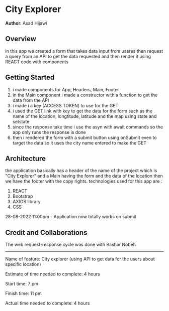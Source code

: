 # City Explorer

**Author**: Asad Hijawi

## Overview

in this app we created a form that takes data input from useres then request a query from an API to get the data requested and then render it using REACT code with components

## Getting Started

1. i made components for App, Headers, Main, Footer
2. in the Main component i made a constructor with a function to get the data from the API
3. i made i a key (ACCESS TOKEN) to use for the GET 
4. i used the GET link with key to get the data for the form such as the name of the location, longtitude, latitude and the map using state and setstate
5. since the response take time i use the asyn with await commands so the app only runs the response is done 
6. then i rendered the form with a submit button using onSubmit even to target the data so it uses the city name entered to make the GET


## Architecture

the application basically has a header of the name of the project which is "City Explorer" and a Main having the form and the data of the location then we have the footer with the copy rights.
technologies used for this app are :
1. REACT
2. Bootstrap
3. AXIOS library 
4. CSS


 28-08-2022 11:00pm - Application now totally works on submit 

## Credit and Collaborations
The  web request-response cycle was done with Bashar Nobeh

***

Name of feature: City explorer (using API to get data for the users about specific location)

Estimate of time needed to complete: 4 hours

Start time: 7 pm

Finish time: 11 pm

Actual time needed to complete: 4 hours

